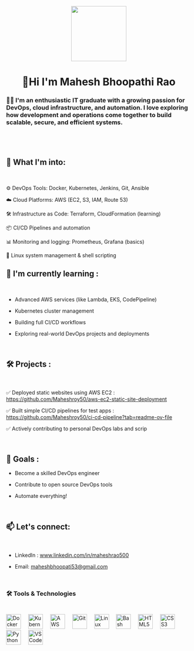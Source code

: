 <div align="center">
  <img height="150" src="https://media.giphy.com/media/M9gbBd9nbDrOTu1Mqx/giphy.gif"  />
</div>

###

<h1 align="center"> 👋Hi I'm Mahesh Bhoopathi Rao </h1>

###

<h3 align="left">👩‍💻  I'm an enthusiastic IT graduate with a growing passion for DevOps, cloud infrastructure, and automation. I love exploring how development and operations come together to build scalable, secure, and efficient systems.</h3>

###

<p align="left">   <br><br> <h2>🚀 What I'm into:</h2>
  <br>

  ⚙️ DevOps Tools: Docker, Kubernetes, Jenkins, Git, Ansible

☁️ Cloud Platforms: AWS (EC2, S3, IAM, Route 53)

🛠️ Infrastructure as Code: Terraform, CloudFormation (learning)

📦 CI/CD Pipelines and automation

📊 Monitoring and logging: Prometheus, Grafana (basics)

🐧 Linux system management & shell scripting <br>


<h2>🧠  I'm currently learning :</h2>
   <br>
  
  * Advanced AWS services (like Lambda, EKS, CodePipeline)<br>
 
  * Kubernetes cluster management<br>
  
  * Building full CI/CD workflows<br>
  
  * Exploring real-world DevOps projects and deployments  <br>

<br> <h2>🛠️ Projects :</h2>
<br>

✅ Deployed static websites using AWS EC2 
 : https://github.com/Maheshroy50/aws-ec2-static-site-deployment

✅ Built simple CI/CD pipelines for test apps
 : https://github.com/Maheshroy50/ci-cd-pipeline?tab=readme-ov-file

✅ Actively contributing to personal DevOps labs and scrip

<br> 
<h2>🎯 Goals :</h2>

 * Become a skilled DevOps engineer

* Contribute to open source DevOps tools

* Automate everything!

<br>

<h2>📫 Let's connect:</h2>
<br>

* LinkedIn : www.linkedin.com/in/maheshrao500

* Email: maheshbhoopati53@gmail.com
</p>
<br>

###

<h3 align="left">🛠 Tools & Technologies </h3>

###
<br>

<div align="left">
  
<img src="https://cdn.jsdelivr.net/gh/devicons/devicon/icons/docker/docker-plain-wordmark.svg" height="40" alt="Docker" />
<img width="12" />
<img src="https://cdn.jsdelivr.net/gh/devicons/devicon/icons/kubernetes/kubernetes-plain.svg" height="40" alt="Kubernetes" />
<img width="12" />
<img src="https://cdn.jsdelivr.net/gh/devicons/devicon/icons/amazonwebservices/amazonwebservices-original-wordmark.svg" height="40" alt="AWS" />
<img width="12" />
<img src="https://cdn.jsdelivr.net/gh/devicons/devicon/icons/git/git-plain-wordmark.svg" height="40" alt="Git" />
<img width="12" />
<img src="https://cdn.jsdelivr.net/gh/devicons/devicon/icons/linux/linux-original.svg" height="40" alt="Linux" />
<img width="12" />
<img src="https://cdn.jsdelivr.net/gh/devicons/devicon/icons/bash/bash-original.svg" height="40" alt="Bash" />
<img width="12" />
<img src="https://cdn.jsdelivr.net/gh/devicons/devicon/icons/html5/html5-original-wordmark.svg" height="40" alt="HTML5" />
<img width="12" />
<img src="https://cdn.jsdelivr.net/gh/devicons/devicon/icons/css3/css3-original-wordmark.svg" height="40" alt="CSS3" />
<img width="12" />
<img src="https://cdn.jsdelivr.net/gh/devicons/devicon/icons/python/python-original-wordmark.svg" height="40" alt="Python" />
<img width="12" />
<img src="https://cdn.jsdelivr.net/gh/devicons/devicon/icons/vscode/vscode-original.svg" height="40" alt="VS Code" />

</div>

###


###
